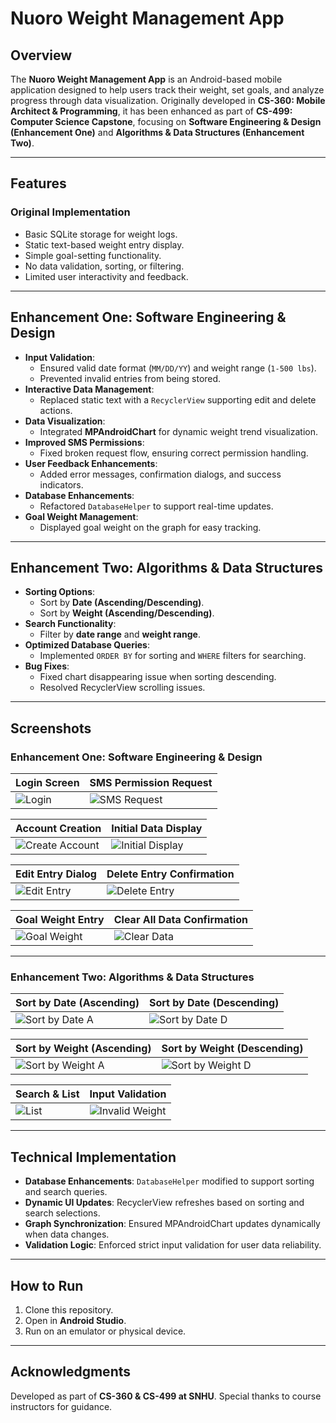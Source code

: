 # Nuoro Weight Management App

## Overview
The **Nuoro Weight Management App** is an Android-based mobile application designed to help users track their weight, set goals, and analyze progress through data visualization. Originally developed in **CS-360: Mobile Architect & Programming**, it has been enhanced as part of **CS-499: Computer Science Capstone**, focusing on **Software Engineering & Design (Enhancement One)** and **Algorithms & Data Structures (Enhancement Two)**.

---

## Features

### **Original Implementation**
- Basic SQLite storage for weight logs.
- Static text-based weight entry display.
- Simple goal-setting functionality.
- No data validation, sorting, or filtering.
- Limited user interactivity and feedback.

---

## **Enhancement One: Software Engineering & Design**
- **Input Validation**:
  - Ensured valid date format (`MM/DD/YY`) and weight range (`1-500 lbs`).
  - Prevented invalid entries from being stored.
- **Interactive Data Management**:
  - Replaced static text with a `RecyclerView` supporting edit and delete actions.
- **Data Visualization**:
  - Integrated **MPAndroidChart** for dynamic weight trend visualization.
- **Improved SMS Permissions**:
  - Fixed broken request flow, ensuring correct permission handling.
- **User Feedback Enhancements**:
  - Added error messages, confirmation dialogs, and success indicators.
- **Database Enhancements**:
  - Refactored `DatabaseHelper` to support real-time updates.
- **Goal Weight Management**:
  - Displayed goal weight on the graph for easy tracking.

---

## **Enhancement Two: Algorithms & Data Structures**
- **Sorting Options**:
  - Sort by **Date (Ascending/Descending)**.
  - Sort by **Weight (Ascending/Descending)**.
- **Search Functionality**:
  - Filter by **date range** and **weight range**.
- **Optimized Database Queries**:
  - Implemented `ORDER BY` for sorting and `WHERE` filters for searching.
- **Bug Fixes**:
  - Fixed chart disappearing issue when sorting descending.
  - Resolved RecyclerView scrolling issues.

---

## **Screenshots**

### **Enhancement One: Software Engineering & Design**
| Login Screen | SMS Permission Request |
|-------------|-----------------------|
| ![Login](images/Login%20Page.png) | ![SMS Request](images/SMS%20Request.png) |

| Account Creation | Initial Data Display |
|----------------|---------------------|
| ![Create Account](images/Create%20Account%20Popup.png) | ![Initial Display](images/DataDisplayInitial.png) |

| Edit Entry Dialog | Delete Entry Confirmation |
|------------------|-------------------------|
| ![Edit Entry](images/Edit%20Entry.png) | ![Delete Entry](images/Delete%20Entry.png) |

| Goal Weight Entry | Clear All Data Confirmation |
|------------------|---------------------------|
| ![Goal Weight](images/Goal%20Weight.png) | ![Clear Data](images/Clear%20All%20Data.png) |

---

### **Enhancement Two: Algorithms & Data Structures**
| Sort by Date (Ascending) | Sort by Date (Descending) |
|--------------------------|--------------------------|
| ![Sort by Date A](images/Sort%20by%20Date%20A.png) | ![Sort by Date D](images/Sort%20by%20Date%20D.png) |

| Sort by Weight (Ascending) | Sort by Weight (Descending) |
|----------------------------|----------------------------|
| ![Sort by Weight A](images/Sort%20by%20Weight%20A.png) | ![Sort by Weight D](images/Sort%20by%20Weight%20D.png) |

| Search & List | Input Validation |
|--------------|-----------------|
| ![List](images/List.png) | ![Invalid Weight](images/Invalid%20Weight%20Dialog.png) |

---

## **Technical Implementation**
- **Database Enhancements**: `DatabaseHelper` modified to support sorting and search queries.
- **Dynamic UI Updates**: RecyclerView refreshes based on sorting and search selections.
- **Graph Synchronization**: Ensured MPAndroidChart updates dynamically when data changes.
- **Validation Logic**: Enforced strict input validation for user data reliability.

---

## **How to Run**
1. Clone this repository.
2. Open in **Android Studio**.
3. Run on an emulator or physical device.

---

## **Acknowledgments**
Developed as part of **CS-360 & CS-499 at SNHU**. Special thanks to course instructors for guidance.
